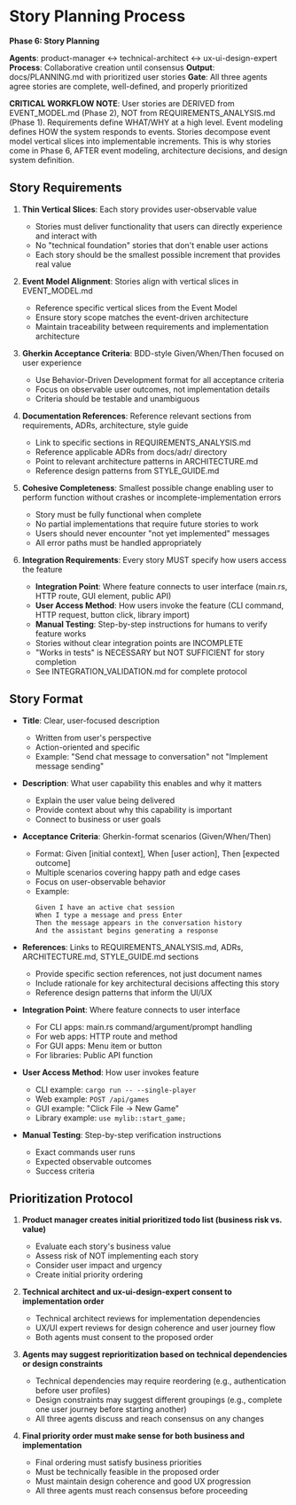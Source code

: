 # Story Planning Process

**Phase 6: Story Planning**

**Agents**: product-manager ↔ technical-architect ↔ ux-ui-design-expert
**Process**: Collaborative creation until consensus
**Output**: docs/PLANNING.md with prioritized user stories
**Gate**: All three agents agree stories are complete, well-defined, and properly prioritized

**CRITICAL WORKFLOW NOTE**: User stories are DERIVED from EVENT_MODEL.md (Phase 2), NOT from REQUIREMENTS_ANALYSIS.md (Phase 1). Requirements define WHAT/WHY at a high level. Event modeling defines HOW the system responds to events. Stories decompose event model vertical slices into implementable increments. This is why stories come in Phase 6, AFTER event modeling, architecture decisions, and design system definition.

## Story Requirements

1. **Thin Vertical Slices**: Each story provides user-observable value
   - Stories must deliver functionality that users can directly experience and interact with
   - No "technical foundation" stories that don't enable user actions
   - Each story should be the smallest possible increment that provides real value

2. **Event Model Alignment**: Stories align with vertical slices in EVENT_MODEL.md
   - Reference specific vertical slices from the Event Model
   - Ensure story scope matches the event-driven architecture
   - Maintain traceability between requirements and implementation architecture

3. **Gherkin Acceptance Criteria**: BDD-style Given/When/Then focused on user experience
   - Use Behavior-Driven Development format for all acceptance criteria
   - Focus on observable user outcomes, not implementation details
   - Criteria should be testable and unambiguous

4. **Documentation References**: Reference relevant sections from requirements, ADRs, architecture, style guide
   - Link to specific sections in REQUIREMENTS_ANALYSIS.md
   - Reference applicable ADRs from docs/adr/ directory
   - Point to relevant architecture patterns in ARCHITECTURE.md
   - Reference design patterns from STYLE_GUIDE.md

5. **Cohesive Completeness**: Smallest possible change enabling user to perform function without crashes or incomplete-implementation errors
   - Story must be fully functional when complete
   - No partial implementations that require future stories to work
   - Users should never encounter "not yet implemented" messages
   - All error paths must be handled appropriately

6. **Integration Requirements**: Every story MUST specify how users access the feature
   - **Integration Point**: Where feature connects to user interface (main.rs, HTTP route, GUI element, public API)
   - **User Access Method**: How users invoke the feature (CLI command, HTTP request, button click, library import)
   - **Manual Testing**: Step-by-step instructions for humans to verify feature works
   - Stories without clear integration points are INCOMPLETE
   - "Works in tests" is NECESSARY but NOT SUFFICIENT for story completion
   - See INTEGRATION_VALIDATION.md for complete protocol

## Story Format

- **Title**: Clear, user-focused description
  - Written from user's perspective
  - Action-oriented and specific
  - Example: "Send chat message to conversation" not "Implement message sending"

- **Description**: What user capability this enables and why it matters
  - Explain the user value being delivered
  - Provide context about why this capability is important
  - Connect to business or user goals

- **Acceptance Criteria**: Gherkin-format scenarios (Given/When/Then)
  - Format: Given [initial context], When [user action], Then [expected outcome]
  - Multiple scenarios covering happy path and edge cases
  - Focus on user-observable behavior
  - Example:
    ```gherkin
    Given I have an active chat session
    When I type a message and press Enter
    Then the message appears in the conversation history
    And the assistant begins generating a response
    ```

- **References**: Links to REQUIREMENTS_ANALYSIS.md, ADRs, ARCHITECTURE.md, STYLE_GUIDE.md sections
  - Provide specific section references, not just document names
  - Include rationale for key architectural decisions affecting this story
  - Reference design patterns that inform the UI/UX

- **Integration Point**: Where feature connects to user interface
  - For CLI apps: main.rs command/argument/prompt handling
  - For web apps: HTTP route and method
  - For GUI apps: Menu item or button
  - For libraries: Public API function

- **User Access Method**: How user invokes feature
  - CLI example: `cargo run -- --single-player`
  - Web example: `POST /api/games`
  - GUI example: "Click File → New Game"
  - Library example: `use mylib::start_game;`

- **Manual Testing**: Step-by-step verification instructions
  - Exact commands user runs
  - Expected observable outcomes
  - Success criteria

## Prioritization Protocol

1. **Product manager creates initial prioritized todo list (business risk vs. value)**
   - Evaluate each story's business value
   - Assess risk of NOT implementing each story
   - Consider user impact and urgency
   - Create initial priority ordering

2. **Technical architect and ux-ui-design-expert consent to implementation order**
   - Technical architect reviews for implementation dependencies
   - UX/UI expert reviews for design coherence and user journey flow
   - Both agents must consent to the proposed order

3. **Agents may suggest reprioritization based on technical dependencies or design constraints**
   - Technical dependencies may require reordering (e.g., authentication before user profiles)
   - Design constraints may suggest different groupings (e.g., complete one user journey before starting another)
   - All three agents discuss and reach consensus on any changes

4. **Final priority order must make sense for both business and implementation**
   - Final ordering must satisfy business priorities
   - Must be technically feasible in the proposed order
   - Must maintain design coherence and good UX progression
   - All three agents must reach consensus before proceeding
